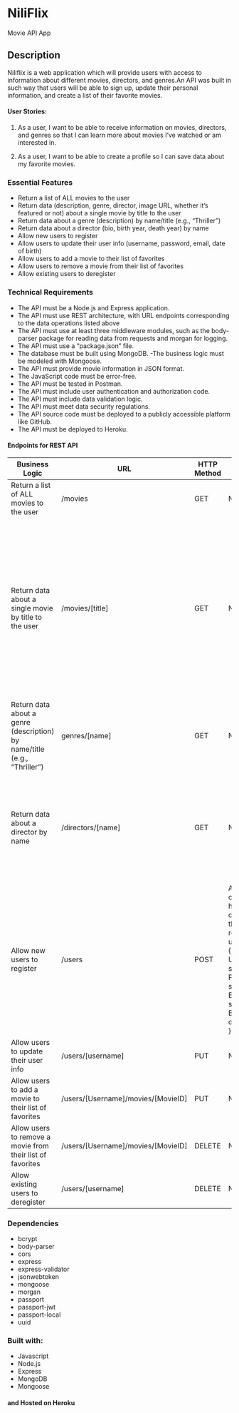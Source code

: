 # NiliFlix
Movie API App
## Description 
Niliflix is a web application which will provide users with access to information about different
movies, directors, and genres.An API was built in such way that users will be able to sign up, update their
personal information, and create a list of their favorite movies.

#### User Stories:
1) As a user, I want to be able to receive information on movies, directors, and genres so that I
can learn more about movies I’ve watched or am interested in.

2) As a user, I want to be able to create a profile so I can save data about my favorite movies.

### Essential Features

- Return a list of ALL movies to the user
- Return data (description, genre, director, image URL, whether it’s featured or not) about a
single movie by title to the user
- Return data about a genre (description) by name/title (e.g., “Thriller”)
- Return data about a director (bio, birth year, death year) by name
- Allow new users to register
- Allow users to update their user info (username, password, email, date of birth)
- Allow users to add a movie to their list of favorites
- Allow users to remove a movie from their list of favorites
- Allow existing users to deregister

### Technical Requirements

- The API must be a Node.js and Express application.
- The API must use REST architecture, with URL endpoints corresponding to the data
operations listed above
- The API must use at least three middleware modules, such as the body-parser package for
reading data from requests and morgan for logging.
- The API must use a “package.json” file.
- The database must be built using MongoDB.
-The business logic must be modeled with Mongoose.
- The API must provide movie information in JSON format.
- The JavaScript code must be error-free.
- The API must be tested in Postman.
- The API must include user authentication and authorization code.
- The API must include data validation logic.
- The API must meet data security regulations.
- The API source code must be deployed to a publicly accessible platform like GitHub.
- The API must be deployed to Heroku.

<h4>Endpoints for REST API</h4>
					<table>
						<thead>
							<tr>
								<th>Business Logic</th>
								<th>URL</th>
								<th>HTTP Method</th>
								<th>Request format</th>
								<th>Response format</th>
							</tr>
						</thead>
						<tbody>
							<tr>
								<td>Return a list of ALL movies to the user</td>
								<td>/movies</td>
								<td>GET</td>
								<td>None</td>
								<td>A JSON object holding Data about all the movies</td>
							</tr>
							<tr>
								<td>Return data about a single movie by title to the user</td>
								<td>/movies/[title]</td>
								<td>GET</td>
								<td>None</td>
								<td> A JSON object holding data about a single movie, containing description, genre, director and
									image URL. Example: <br>
									{<br>
									name: "movieName",<br>
									descripction: "This is the most funniest movie you'll ever get to see.",<br>
									genre: "genre",<br>
									director: "director name",<br>
									actors: "actors name",<br>
									release: "year",<br>
									rating: "number",<br>
									imageUrl: "www.link.to/movie/pic"<br>
									}
								</td>
							</tr>
							<tr>
								<td>Return data about a genre (description) by name/title (e.g., “Thriller”)</td>
								<td>genres/[name]</td>
								<td>GET</td>
								<td>None</td>
								<td>
									A JSON object holding Data about a genre. Example:<br>{<br>
									Name: 'genre name',<br>
									description: 'genre description' <br>}
								</td>
							</tr>
							<tr>
								<td>Return data about a director by name</td>
								<td>/directors/[name]</td>
								<td>GET</td>
								<td>None</td>
								<td>
									A JSON object holding data about a director <br /><em>e.g.:</em> Example:
									{ <br> name: "director name"<br> bio: "A film director, producer and screenwriter.", <br> born: "00.00.0000" <br> death: "-" <br> movies:"director best movies" <br>}
								</td>
							</tr>
							<tr>
								<td>Allow new users to register</td>
								<td>/users</td>
								<td>POST</td>
								<td>A JSON object holding data about the registered users <br> 
									{ <br> Username: string <br> Password: string <br> Email: string <br> Birthday: date <br> }</td>
								<td>A response indicating whether the user was successfully registered<br>A JSON object holding data about the user that was registered, inculding an ID: <br /><em>e.g.:</em> 
									{ <br> id: 1<br> username: "Name", <br> password: "password",
									<br> e-mail: "name@google.com", <br> birthday: "00.00.0000" <br> }</td>
							</tr>
							<tr>
								<td>Allow users to update their user info</td>
								<td>/users/[username]</td>
								<td>PUT</td>
								<td>None</td>
								<td>A JSON object holding data about a new user</td>
							</tr>
							<tr>
								<td>Allow users to add a movie to their list of favorites</td>
								<td>/users/[Username]/movies/[MovieID]</td>
								<td>PUT</td>
								<td>None</td>
								<td> JSON object holding data about a user favorite movies</td>
							</tr>
							<tr>
								<td>Allow users to remove a movie from their list of favorites</td>
								<td>/users/[Username]/movies/[MovieID]</td>
								<td>DELETE</td>
								<td>None</td>
								<td>JSON object holding data about a user favorite movies</td>
							</tr>
							<tr>
								<td>Allow existing users to deregister</td>
								<td>/users/[username]</td>
                <td>DELETE</td>
								<td>None</td>
								<td>A text message indicating whether the user was successfully deregistered</td>
							</tr>
						</tbody>
					</table>

### Dependencies
- bcrypt
- body-parser
- cors
- express
- express-validator
- jsonwebtoken
- mongoose
- morgan
- passport
- passport-jwt
- passport-local
- uuid

### Built with:

- Javascript 
- Node.js
- Express
- MongoDB
- Mongoose

#### and Hosted on Heroku 
